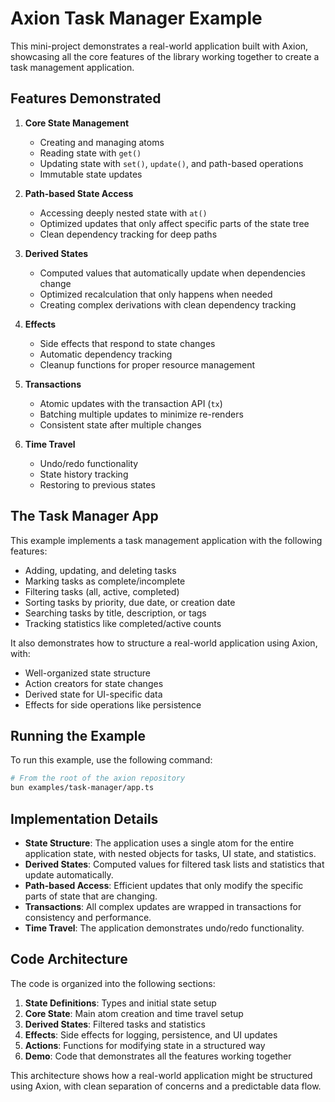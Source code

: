 # Axion Task Manager Example

This mini-project demonstrates a real-world application built with Axion, showcasing all the core features of the library working together to create a task management application.

## Features Demonstrated

1. **Core State Management**
   - Creating and managing atoms
   - Reading state with `get()`
   - Updating state with `set()`, `update()`, and path-based operations
   - Immutable state updates

2. **Path-based State Access**
   - Accessing deeply nested state with `at()`
   - Optimized updates that only affect specific parts of the state tree
   - Clean dependency tracking for deep paths

3. **Derived States**
   - Computed values that automatically update when dependencies change
   - Optimized recalculation that only happens when needed
   - Creating complex derivations with clean dependency tracking

4. **Effects**
   - Side effects that respond to state changes
   - Automatic dependency tracking
   - Cleanup functions for proper resource management

5. **Transactions**
   - Atomic updates with the transaction API (`tx`)
   - Batching multiple updates to minimize re-renders
   - Consistent state after multiple changes

6. **Time Travel**
   - Undo/redo functionality
   - State history tracking
   - Restoring to previous states

## The Task Manager App

This example implements a task management application with the following features:

- Adding, updating, and deleting tasks
- Marking tasks as complete/incomplete
- Filtering tasks (all, active, completed)
- Sorting tasks by priority, due date, or creation date
- Searching tasks by title, description, or tags
- Tracking statistics like completed/active counts

It also demonstrates how to structure a real-world application using Axion, with:

- Well-organized state structure
- Action creators for state changes
- Derived state for UI-specific data
- Effects for side operations like persistence

## Running the Example

To run this example, use the following command:

```bash
# From the root of the axion repository
bun examples/task-manager/app.ts
```

## Implementation Details

- **State Structure**: The application uses a single atom for the entire application state, with nested objects for tasks, UI state, and statistics.
- **Derived States**: Computed values for filtered task lists and statistics that update automatically.
- **Path-based Access**: Efficient updates that only modify the specific parts of state that are changing.
- **Transactions**: All complex updates are wrapped in transactions for consistency and performance.
- **Time Travel**: The application demonstrates undo/redo functionality.

## Code Architecture

The code is organized into the following sections:

1. **State Definitions**: Types and initial state setup
2. **Core State**: Main atom creation and time travel setup
3. **Derived States**: Filtered tasks and statistics
4. **Effects**: Side effects for logging, persistence, and UI updates
5. **Actions**: Functions for modifying state in a structured way
6. **Demo**: Code that demonstrates all the features working together

This architecture shows how a real-world application might be structured using Axion, with clean separation of concerns and a predictable data flow.